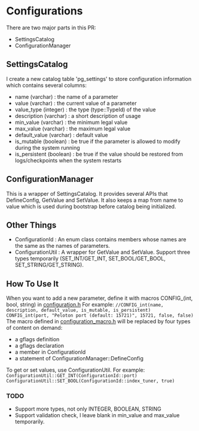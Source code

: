 # Configurations
There are two major parts in this PR:
- SettingsCatalog
- ConfigurationManager
## SettingsCatalog
I create a new catalog table 'pg_settings' to store configuration information which contains several columns:
- name (varchar) : the name of a parameter
- value (varchar) : the current value of a parameter
- value_type (integer) : the type (type::TypeId) of the value
- description (varchar) : a short description of usage
- min_value (varchar) : the minimum legal value
- max_value (varchar) : the maximum legal value
- default_value (varchar) : default value
- is_mutable (boolean) : be true if the parameter is allowed to modify during the system running
- is_persistent (boolean) : be true if the value should be restored from logs/checkpoints when the system restarts
## ConfigurationManager
This is a wrapper of SettingsCatalog. It provides several APIs that DefineConfig, GetValue and SetValue. It also keeps a map from name to value which is used during bootstrap before catalog being initialized.
## Other Things
- ConfigurationId : An enum class contains members whose names are the same as the names of parameters.
- ConfigurationUtil : A wrapper for GetValue and SetValue. Support three types temporarily (SET_INT/GET_INT, SET_BOOL/GET_BOOL, SET_STRING/GET_STRING).
## How To Use It
When you want to add a new parameter, define it with macros CONFIG_(int, bool, string) in [configuration.h](https://github.com/lixupeng/peloton/blob/pg_config/src/include/configuration/configuration.h)
For example:
`//CONFIG_int(name, description, default_value, is_mutable, is_persistent)`
`CONFIG_int(port, "Peloton port (default: 15721)", 15721, false, false)`
The macro defined in [configuration_macro.h](https://github.com/lixupeng/peloton/blob/pg_config/src/include/configuration/configuration_macro.h) will be replaced by four types of content on demand:
- a gflags definition
- a gflags declaration
- a member in ConfigurationId
- a statement of ConfigurationManager::DefineConfig

To get or set values, use ConfigurationUtil. For example:
`ConfigurationUtil::GET_INT(ConfigurationId::port)`
`ConfigurationUtil::SET_BOOL(ConfigurationId::index_tuner, true)`

### TODO
- Support more types, not only INTEGER, BOOLEAN, STRING
- Support validation check, I leave blank in min_value and max_value temporarily.
